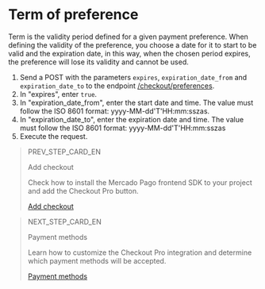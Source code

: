 # Term of preference
 
Term is the validity period defined for a given payment preference. When defining the validity of the preference, you choose a date for it to start to be valid and the expiration date, in this way, when the chosen period expires, the preference will lose its validity and cannot be used.
 
1. Send a POST with the parameters `expires`, `expiration_date_from` and `expiration_date_to` to the endpoint [/checkout/preferences](https://www.mercadopago[FAKER][URL][DOMAIN]/developers/en/reference/preferences/_checkout_preferences/post).
2. In "expires", enter `true`.
3. In "expiration_date_from", enter the start date and time. The value must follow the ISO 8601 format: yyyy-MM-dd'T'HH:mm:sszas.
4. In "expiration_date_to", enter the expiration date and time. The value must follow the ISO 8601 format: yyyy-MM-dd'T'HH:mm:sszas
5. Execute the request.

> PREV_STEP_CARD_EN
>
> Add checkout
>
> Check how to install the Mercado Pago frontend SDK to your project and add the Checkout Pro button. 
>
> [Add checkout](/developers/en/docs/checkout-pro/integration-configuration/add-checkout)

> NEXT_STEP_CARD_EN
>
> Payment methods  
>
> Learn how to customize the Checkout Pro integration and determine which payment methods will be accepted. 
>
> [Payment methods](/developers/en/docs/checkout-pro/checkout-customization/preferences/payment-methods)